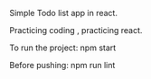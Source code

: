 Simple Todo list app in react.

Practicing coding , practicing react.

To run the project: npm start

Before pushing: npm run lint
